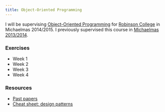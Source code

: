 ```yaml
---
title: Object-Oriented Programming
---
```


<p>
    I will be supervising <a href="http://www.cl.cam.ac.uk/teaching/1415/OOProg/">Object-Oriented Programming</a> for <a href="http://www.robinson.cam.ac.uk/">Robinson College</a> in Michaelmas 2014/2015. I previously supervised this course in <a href="./../1314/oop.html">Michaelmas 2013/2014</a>.
</p>

<h3>Exercises</h3>
<ul>
    <li>Week 1</li>
    <li>Week 2</li>
    <li>Week 3</li>
    <li>Week 4</li>
</ul>

<h3>Resources</h3>
<ul>
    <li><a href="http://www.cl.cam.ac.uk/teaching/exams/pastpapers/t-Object-OrientedProgrammingwithJava.html">Past papers</a></li>
    <li><a href="http://viralpatel.net/blogs/download/design-pattern-scard.pdf">Cheat sheet: design patterns</a></li>
</ul>